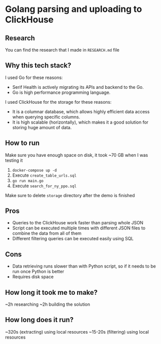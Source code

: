 # Golang parsing and uploading to ClickHouse

## Research
You can find the research that I made in `RESEARCH.md` file

## Why this tech stack?
I used Go for these reasons:
- Serif Health is actively migrating its APIs and backend to the Go.
- Go is high performance programming language.

I used ClickHouse for the storage for these reasons:
- It is a columnar database, which allows highly efficient data access when querying specific columns.
- It is high scalable (horizontally), which makes it a good solution for storing huge amount of data.

## How to run
Make sure you have enough space on disk, it took ~70 GB when I was testing it

1. `docker-compose up -d`
2. Execute `create_table_urls.sql`
3. `go run main.go`
4. Execute `search_for_ny_ppo.sql`

Make sure to delete `storage` directory after the demo is finished

## Pros
- Queries to the ClickHouse work faster than parsing whole JSON
- Script can be executed multiple times with different JSON files to combine the data from all of them
- Different filtering queries can be executed easily using SQL

## Cons
- Data retrieving runs slower than with Python script, so if it needs to be run once Python is better
- Requires disk space

## How long it took me to make?
~2h researching
~2h building the solution

## How long does it run?
~320s (extracting) using local resources
~15-20s (filtering) using local resources
